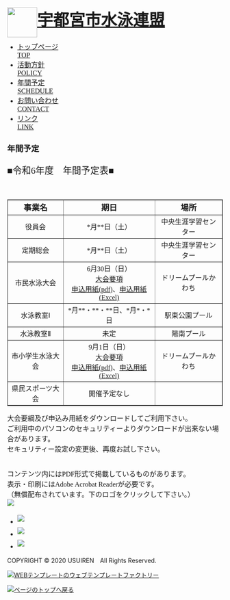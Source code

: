 <!--# usui2024

<!DOCTYPE HTML PUBLIC "-//W3C//DTD HTML 4.01 Transitional//EN" "http://www.w3.org/TR/html4/loose.dtd">-->
<!--DESIGNED BY WEB TEMPLATE FACTORY -->
<html>
<head> <!--
<meta http-equiv="Content-Type" content="text/html; charset=utf-8">
<meta name=”viewport” content=”width=device-width,initial-scale=1.0″>-->
<title>宇都宮市水泳連盟</title>
<meta name="keywords" content="宇都宮市水泳連盟" />
<meta name="description" content="" />
<link href="https://usuiren.com/css/import.css" rel="stylesheet" type="text/css">
<!--[if lt IE 9]>
	<script src="html5shiv.js"></script>
	<script src="css3-mediaqueries.js"></script>
	<!--[if lt IE 11]>
	<script src="html5shiv.js"></script>
	<script src="css3-mediaqueries.js"></script>
<![endif]-->
<style type="text/css">
.auto-style1 {
	font-style:normal;
	font-family:"UD デジタル 教科書体 NP-B";
	font-size:28pt;
}
.auto-style2 {
	font-style:normal;
	font-family:"UD デジタル 教科書体 NP-B";
	font-size:14pt;
}
.auto-style3 {
	font-style:normal;
	font-family:"UD デジタル 教科書体 NP-B";
	font-size:12pt;
}
.auto-style4 {
	margin-top: 5px;
	margin-bottom: 5px;
}
.auto-style5 {
	font-style:normal;
	font-family:"UD デジタル 教科書体 NP-B";
	font-size:16pt;
}


</style>

</head>
<body>
<!--ヘッダー-->
<div id="header" class="clearfix">
  <p><img src="https://usuiren.com/images/top/top_logo.png" height="70" style="float: left" width="70"></p>
  <h1 class="auto-style1"><a href="index.html">宇都宮市水泳連盟</a></h1>
</div>
<!--ヘッダー終了-->
<!--グローバルナビゲーション-->
<div id="globalNavi">
  <ul class="clearfix">
    <li class="auto-style3"><a href="https://usuiren.com/index.html">トップページ<br>
      <span>TOP</span></a></li>
    <li class="auto-style3"><a href="https://usuiren.com/policy.html">活動方針<br>
      <span>POLICY</span></a></li>
    <li class="auto-style3"><a href="https://usuiren.com/schedule.html">年間予定<br>
      <span>SCHEDULE</span></a></li>    
    <li class="auto-style3"><a href="https://usuiren.com/contact.html">お問い合わせ<br>
      <span>CONTACT</span></a></li>
    <li class="auto-style3"><a href="https://usuiren.com/link.html">リンク<br>
      <span>LINK</span></a></li>
  </ul>
</div>
<!--グローバルナビゲーション終了-->
<!--ビジュアル-->
<div id="ttl_catch">
  <h2 class="auto-style2"><b>年間予定</b></h2>
</div>
<!--ビジュアル終了-->
<!--コンテンツ-->
<div id="contents" class="clearfix">
  <!--メイン-->
  <div id="main">
    <div class="section">
      <p class="auto-style5">■令和6年度　年間予定表■<br></p>
      <br>
        <table style="width:100%;text-align:center" border="1" class="auto-style3">
			<tr style="text-align:center">
				<td class="auto-style2"><b>事業名</b></td><td class="auto-style2"><b>期日</b></td><td class="auto-style2"><b>場所</b></td>
			</tr>
			<tr>
				<td>役員会</td><td>*月**日（土）</td><td>中央生涯学習センター</td>
			</tr>
			<tr>
				<td>定期総会</td>	<td>*月**日（土）</td><td>中央生涯学習センター</td>
			</tr>
			<tr>
				<td>市民水泳大会</td><td>6月30日（日）<br><a href="https://usuiren.com/event/smin_Y.pdf">大会要項</a><br><a href="https://usuiren.com/event/smin_M.pdf">申込用紙(pdf)</a>、<a href="https://usuiren.com/event/smin_M.xls">申込用紙(Excel)</a></td><td>ドリームプールかわち</td>
			</tr>
			<tr>
				<td>水泳教室Ⅰ</td><td>*月**・**・**日、*月*・*日</td><td>駅東公園プール</td>
			</tr>
			<tr>
				<td>水泳教室Ⅱ</td><td>未定</td><td>陽南プール</td>
			</tr>
			<tr>
				<td>市小学生水泳大会</td><td>9月1日（日）<br><a href="https://usuiren.com/event/syou_Y.pdf">大会要項</a><br><a href="https://usuiren.com/event/syou_M.pdf">申込用紙(pdf)</a>、<a href="https://usuiren.com/event/syou_M.xls">申込用紙(Excel)</a></td><td>ドリームプールかわち</td>
			</tr>
			<tr>
				<td>県民スポーツ大会</td><td>開催予定なし</td><td></td>
			</tr>
		</table>
    </div>
    <div class="section">
      <div class="section">
      <p class="auto-style3">
      大会要綱及び申込み用紙をダウンロードしてご利用下さい。<br>
      ご利用中のパソコンのセキュリティーよりダウンロードが出来ない場合があります。<br>
      セキュリティー設定の変更後、再度お試し下さい。</p>
      <p class="auto-style3">
      <br>
      コンテンツ内にはPDF形式で掲載しているものがあります。<br>
      表示・印刷にはAdobe Acrobat Readerが必要です。<br>
      （無償配布されています。下のロゴをクリックして下さい。）<br>
      <a href="https://get.adobe.com/jp/reader/"><img src="https://usuiren.com/images/common/Acrobat_Reader_web_button.png"></a>
      </p>
      </div>
      </div>
 </div>
  <!--メイン終了-->
  <!--サブ-->
 <div id="sub">
    <ul class="bnr">
      <li><a href="https://usuiren.com/schedule.html"><img src="https://usuiren.com/images/top/bnr_schedule.png" class="auto-style4"></a></li>
      <li><a href="https://usuiren.com/link.html"><img src="https://usuiren.com/images/top/bnr_link.png" class="auto-style4"></a></li>
      <li><a href="https://usuiren.com/contact.html"><img src="https://usuiren.com/images/top/bnr_contact.png" class="auto-style4"></a></li>
    </ul>
   </div>
<!--サブ終了-->
</div>
<!--コンテンツ終了-->
<!--フッター-->
<div id="footer">
  <div class="inr_group">
    <div class="group_link clearfix">
      <p class="copy">COPYRIGHT &copy; 2020 USUIREN　All Rights Reserved.</p>
    </div>
    <!--↓この部分は変更削除禁止-->
    <p class="tmp_webfac"><a href="http://template.jp.net/"><img src="https://usuiren.com/images/common/copy_tmp_webfac.gif" alt="WEBテンプレートのウェブテンプレートファクトリー"></a></p>
    <!--↑この部分は変更削除禁止終了-->
  </div>
</div>
<!--フッター終了-->
<div class="totop"><a href="#"><img src="https://usuiren.com/images/common/totop.png" alt="ページのトップへ戻る"></a></div><!-- /.totop -->
</body>
</html>
